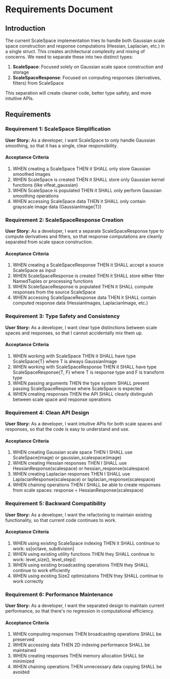 # Requirements Document

## Introduction

The current ScaleSpace implementation tries to handle both Gaussian scale space construction and response computations (Hessian, Laplacian, etc.) in a single struct. This creates architectural complexity and mixing of concerns. We need to separate these into two distinct types:

1. **ScaleSpace**: Focused solely on Gaussian scale space construction and storage
2. **ScaleSpaceResponse**: Focused on computing responses (derivatives, filters) from ScaleSpace

This separation will create cleaner code, better type safety, and more intuitive APIs.

## Requirements

### Requirement 1: ScaleSpace Simplification

**User Story:** As a developer, I want ScaleSpace to only handle Gaussian smoothing, so that it has a single, clear responsibility.

#### Acceptance Criteria

1. WHEN creating a ScaleSpace THEN it SHALL only store Gaussian smoothed images
2. WHEN ScaleSpace is created THEN it SHALL store only Gaussian kernel functions (like vlfeat_gaussian)
3. WHEN ScaleSpace is populated THEN it SHALL only perform Gaussian smoothing operations
4. WHEN accessing ScaleSpace data THEN it SHALL only contain grayscale image data (GaussianImage{T})

### Requirement 2: ScaleSpaceResponse Creation

**User Story:** As a developer, I want a separate ScaleSpaceResponse type to compute derivatives and filters, so that response computations are cleanly separated from scale space construction.

#### Acceptance Criteria

1. WHEN creating a ScaleSpaceResponse THEN it SHALL accept a source ScaleSpace as input
2. WHEN ScaleSpaceResponse is created THEN it SHALL store either filter NamedTuples or processing functions
3. WHEN ScaleSpaceResponse is populated THEN it SHALL compute responses from the source ScaleSpace
4. WHEN accessing ScaleSpaceResponse data THEN it SHALL contain computed response data (HessianImages, LaplacianImage, etc.)

### Requirement 3: Type Safety and Consistency

**User Story:** As a developer, I want clear type distinctions between scale spaces and responses, so that I cannot accidentally mix them up.

#### Acceptance Criteria

1. WHEN working with ScaleSpace THEN it SHALL have type ScaleSpace{T} where T is always GaussianImage
2. WHEN working with ScaleSpaceResponse THEN it SHALL have type ScaleSpaceResponse{T, F} where T is response type and F is transform type
3. WHEN passing arguments THEN the type system SHALL prevent passing ScaleSpaceResponse where ScaleSpace is expected
4. WHEN creating responses THEN the API SHALL clearly distinguish between scale space and response operations

### Requirement 4: Clean API Design

**User Story:** As a developer, I want intuitive APIs for both scale spaces and responses, so that the code is easy to understand and use.

#### Acceptance Criteria

1. WHEN creating Gaussian scale space THEN I SHALL use ScaleSpace(image) or gaussian_scalespace(image)
2. WHEN creating Hessian responses THEN I SHALL use HessianResponse(scalespace) or hessian_response(scalespace)
3. WHEN creating Laplacian responses THEN I SHALL use LaplacianResponse(scalespace) or laplacian_response(scalespace)
4. WHEN chaining operations THEN I SHALL be able to create responses from scale spaces: response = HessianResponse(scalespace)

### Requirement 5: Backward Compatibility

**User Story:** As a developer, I want the refactoring to maintain existing functionality, so that current code continues to work.

#### Acceptance Criteria

1. WHEN using existing ScaleSpace indexing THEN it SHALL continue to work: ss[octave, subdivision]
2. WHEN using existing utility functions THEN they SHALL continue to work: level_size(), level_step()
3. WHEN using existing broadcasting operations THEN they SHALL continue to work efficiently
4. WHEN using existing Size2 optimizations THEN they SHALL continue to work correctly

### Requirement 6: Performance Maintenance

**User Story:** As a developer, I want the separated design to maintain current performance, so that there's no regression in computational efficiency.

#### Acceptance Criteria

1. WHEN computing responses THEN broadcasting operations SHALL be preserved
2. WHEN accessing data THEN 2D indexing performance SHALL be maintained
3. WHEN creating responses THEN memory allocation SHALL be minimized
4. WHEN chaining operations THEN unnecessary data copying SHALL be avoided